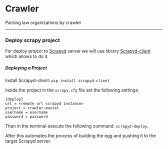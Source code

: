 # Crawler

Parsing law organizations by crawler
***
### Deploy scrapy project

For deploy project to [Scrapyd](https://github.com/scrapy/scrapyd) server we will use library [Scrapyd-client
](https://github.com/scrapy/scrapyd-client) which allows to do it.

##### Deploying a Project

Install Scrapyd-client: `pip install scrapyd-client`

Inside the project in the `scrapy.cfg` file set the following settings:
```
[deploy]
url = <remote url scrapyd instance>
project = crawler-master
username = username
password = password
```
Then in the terminal execute the following command:
`scrapyd-deploy`.

After this automates the process of building the egg and pushing it to the target Scrapyd server.



